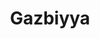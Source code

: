 ---
image_mobile: /assets/images/gazbiyya_legacy_mobile.jpg
accessibleDescription: Gazbiyya is a tan gnome with a blond mohawk. Her right ear has part of her skull are covered with burns from some ort of explosion. She wears a blue tunic with a ruffled dark blue skirt.
title: Gazbiyya
visible: false
type: character
---